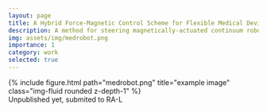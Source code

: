 ```yaml
---
layout: page
title: A Hybrid Force-Magnetic Control Scheme for Flexible Medical Device Steering
description: A method for steering magnetically-actuated continuum robot in 3-D space by force control of a 7 DOFs manipulator 
img: assets/img/medrobot.png
importance: 1
category: work
selected: true
---
```

<div class="row">
    <div class="col-sm mt-3 mt-md-0">
        {% include figure.html path="medrobot.png" title="example image" class="img-fluid rounded z-depth-1" %}
    </div>
</div>
Unpublished yet, submited to RA-L